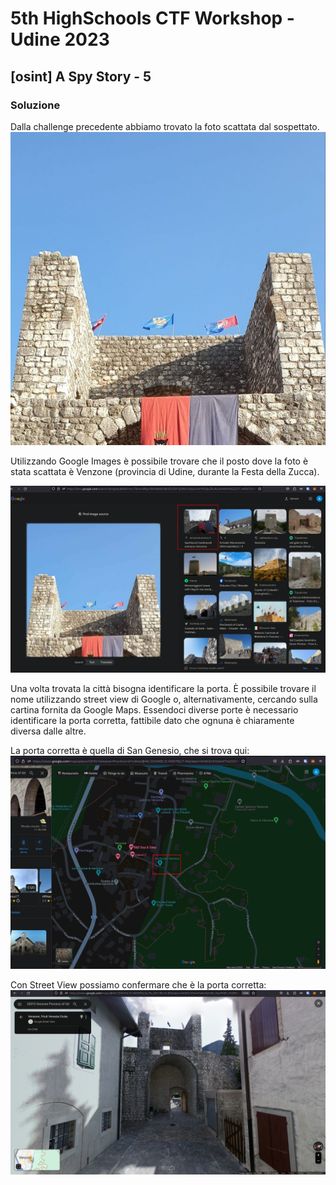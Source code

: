 # 5th HighSchools CTF Workshop - Udine 2023

## [osint] A Spy Story - 5

### Soluzione

Dalla challenge precedente abbiamo trovato la foto scattata dal sospettato.
![photo](./writeup/photo.png)

Utilizzando Google Images è possibile trovare che il posto dove la foto è stata scattata è Venzone (provincia di Udine, durante la Festa della Zucca).

![screenshot](./writeup/venzone_google_images.png)

Una volta trovata la città bisogna identificare la porta. È possibile trovare il nome utilizzando street view di Google o, alternativamente, cercando sulla cartina fornita da Google Maps. Essendoci diverse porte è necessario identificare la porta corretta, fattibile dato che ognuna è chiaramente diversa dalle altre.

La porta corretta è quella di San Genesio, che si trova qui:
![screenshot](./writeup/porta_san_genesio.png)

Con Street View possiamo confermare che è la porta corretta:
![screenshot](./writeup/porta_san_genesio_streeview.png)
